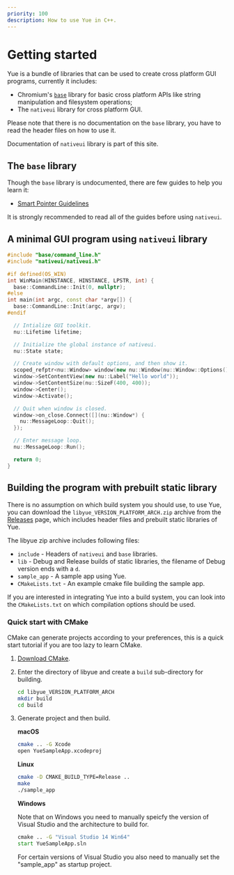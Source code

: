 ```yaml
---
priority: 100
description: How to use Yue in C++.
---
```


# Getting started

Yue is a bundle of libraries that can be used to create cross platform GUI
programs, currently it includes:

* Chromium's [`base`][base] library for basic cross platform APIs like
  string manipulation and filesystem operations;
* The `nativeui` library for cross platform GUI.

Please note that there is no documentation on the `base` library, you have to
read the header files on how to use it.

Documentation of `nativeui` library is part of this site.

## The `base` library

Though the `base` library is undocumented, there are few guides to help you
learn it:

* [Smart Pointer Guidelines](https://www.chromium.org/developers/smart-pointer-guidelines)

It is strongly recommended to read all of the guides before using `nativeui`.

## A minimal GUI program using `nativeui` library

```c++
#include "base/command_line.h"
#include "nativeui/nativeui.h"

#if defined(OS_WIN)
int WinMain(HINSTANCE, HINSTANCE, LPSTR, int) {
  base::CommandLine::Init(0, nullptr);
#else
int main(int argc, const char *argv[]) {
  base::CommandLine::Init(argc, argv);
#endif

  // Intialize GUI toolkit.
  nu::Lifetime lifetime;

  // Initialize the global instance of nativeui.
  nu::State state;

  // Create window with default options, and then show it.
  scoped_refptr<nu::Window> window(new nu::Window(nu::Window::Options()));
  window->SetContentView(new nu::Label("Hello world"));
  window->SetContentSize(nu::SizeF(400, 400));
  window->Center();
  window->Activate();

  // Quit when window is closed.
  window->on_close.Connect([](nu::Window*) {
    nu::MessageLoop::Quit();
  });

  // Enter message loop.
  nu::MessageLoop::Run();

  return 0;
}
```

## Building the program with prebuilt static library

There is no assumption on which build system you should use, to use Yue, you can
download the `libyue_VERSION_PLATFORM_ARCH.zip` archive from the
[Releases][releases] page, which includes header files and prebuilt static
libraries of Yue.

The libyue zip archive includes following files:

* `include` - Headers of `nativeui` and `base` libraries.
* `lib` - Debug and Release builds of static libraries, the filename of Debug
  version ends with a `d`.
* `sample_app` - A sample app using Yue.
* `CMakeLists.txt` - An example cmake file building the sample app.

If you are interested in integrating Yue into a build system, you can look into
the `CMakeLists.txt` on which compilation options should be used.

### Quick start with CMake

CMake can generate projects according to your preferences, this is a quick start
tutorial if you are too lazy to learn CMake.

1. [Download CMake](https://cmake.org/download/).

2. Enter the directory of libyue and create a `build` sub-directory for
   building.

    ```bash
    cd libyue_VERSION_PLATFORM_ARCH
    mkdir build
    cd build
    ```

3. Generate project and then build.

   __macOS__

   ```bash
   cmake .. -G Xcode
   open YueSampleApp.xcodeproj
   ```

   __Linux__

   ```bash
   cmake -D CMAKE_BUILD_TYPE=Release ..
   make
   ./sample_app
   ```

   __Windows__

   Note that on Windows you need to manually speicfy the version of Visual
   Studio and the architecture to build for.

   ```cmd
   cmake .. -G "Visual Studio 14 Win64"
   start YueSampleApp.sln
   ```

   For certain versions of Visual Studio you also need to manually set the
   "sample_app" as startup project.

[base]: https://chromium.googlesource.com/chromium/src/base/
[releases]: https://github.com/yue/yue/releases
